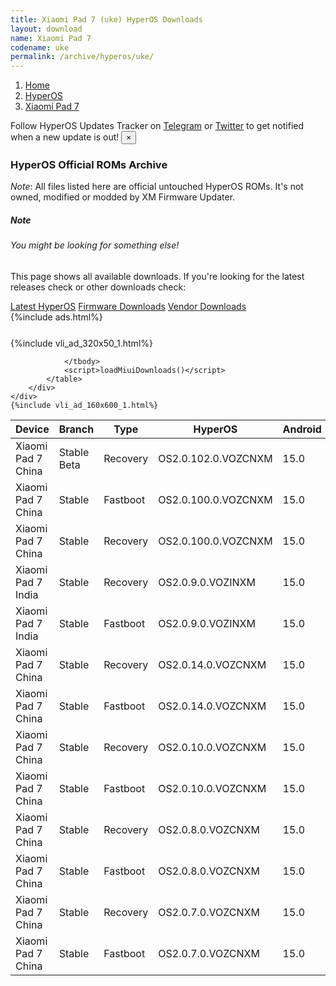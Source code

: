 ```yaml
---
title: Xiaomi Pad 7 (uke) HyperOS Downloads
layout: download
name: Xiaomi Pad 7
codename: uke
permalink: /archive/hyperos/uke/
---
```

<nav aria-label="breadcrumb">
    <ol class="breadcrumb">
        <li class="breadcrumb-item"><a href="/">Home</a></li>
        <li class="breadcrumb-item"><a href="/hyperos/">HyperOS</a></li>
        <li class="breadcrumb-item active" aria-current="page"><a href="/hyperos/uke/">Xiaomi Pad 7</a></li>
    </ol>
</nav>
<div class="alert alert-primary alert-dismissible fade show" role="alert">
    Follow HyperOS Updates Tracker on <a href="https://t.me/MIUIUpdatesTracker" class="alert-link">Telegram</a>
     or <a href="https://twitter.com/MiFwUpdater" class="alert-link">Twitter</a> to get notified when a new update is out!
    <button type="button" class="close" data-dismiss="alert" aria-label="Close">
        <span aria-hidden="true">&times;</span>
    </button>
</div>

### HyperOS Official ROMs Archive
*Note*: All files listed here are official untouched HyperOS ROMs. It's not owned, modified or modded by XM Firmware Updater.
<div class="card">
  <div class="card-body">
    <h5 class="card-title">Note</h5>
    <h6 class="card-subtitle mb-2 text-muted">You might be looking for something else!</h6>
    <p class="card-text">This page shows all available downloads.
     If you're looking for the latest releases check or other downloads check:</p>
    <a href="/hyperos/uke/" class="card-link">Latest HyperOS</a>
    <a href="/firmware/uke/" class="card-link">Firmware Downloads</a>
    <a href="/vendor/uke/" class="card-link">Vendor Downloads</a>
  </div>
</div>
{%include ads.html%}
<div class="row justify-content-center">
    <div class="col-10">
        <div class="table-responsive-md" style="margin-top: 25px;">
            {%include vli_ad_320x50_1.html%}
            <table id="miui" class="display dt-responsive nowrap compact table table-striped table-hover table-sm">
                <thead class="thead-dark">
                    <tr>
                        <th data-ref="device">Device</th>
                        <th data-ref="branch">Branch</th>
                        <th data-ref="type">Type</th>
                        <th data-ref="miui">HyperOS</th>
                        <th data-ref="android">Android</th>
                        <th data-ref="size">Size</th>
                        <th data-ref="size">Date</th>
                        <th data-ref="link">Link</th>
                    </tr>
                </thead>
                <tbody>
                <tr><td>Xiaomi Pad 7 China</td><td>Stable Beta</td><td>Recovery</td><td>OS2.0.102.0.VOZCNXM</td><td>15.0</td><td>8.1 GB</td><td>2025-02-21</td><td><a href="/hyperos/uke/stable beta/OS2.0.102.0.VOZCNXM/">Download</a></td></tr>
<tr><td>Xiaomi Pad 7 China</td><td>Stable</td><td>Fastboot</td><td>OS2.0.100.0.VOZCNXM</td><td>15.0</td><td>9.3 GB</td><td>2025-01-24</td><td><a href="/hyperos/uke/stable/OS2.0.100.0.VOZCNXM/">Download</a></td></tr>
<tr><td>Xiaomi Pad 7 China</td><td>Stable</td><td>Recovery</td><td>OS2.0.100.0.VOZCNXM</td><td>15.0</td><td>8.1 GB</td><td>2025-01-16</td><td><a href="/hyperos/uke/stable/OS2.0.100.0.VOZCNXM/">Download</a></td></tr>
<tr><td>Xiaomi Pad 7 India</td><td>Stable</td><td>Recovery</td><td>OS2.0.9.0.VOZINXM</td><td>15.0</td><td>5.8 GB</td><td>2025-01-13</td><td><a href="/hyperos/uke/stable/OS2.0.9.0.VOZINXM/">Download</a></td></tr>
<tr><td>Xiaomi Pad 7 India</td><td>Stable</td><td>Fastboot</td><td>OS2.0.9.0.VOZINXM</td><td>15.0</td><td>6.5 GB</td><td>2024-12-27</td><td><a href="/hyperos/uke/stable/OS2.0.9.0.VOZINXM/">Download</a></td></tr>
<tr><td>Xiaomi Pad 7 China</td><td>Stable</td><td>Recovery</td><td>OS2.0.14.0.VOZCNXM</td><td>15.0</td><td>7.9 GB</td><td>2024-11-29</td><td><a href="/hyperos/uke/stable/OS2.0.14.0.VOZCNXM/">Download</a></td></tr>
<tr><td>Xiaomi Pad 7 China</td><td>Stable</td><td>Fastboot</td><td>OS2.0.14.0.VOZCNXM</td><td>15.0</td><td>9.1 GB</td><td>2024-11-23</td><td><a href="/hyperos/uke/stable/OS2.0.14.0.VOZCNXM/">Download</a></td></tr>
<tr><td>Xiaomi Pad 7 China</td><td>Stable</td><td>Recovery</td><td>OS2.0.10.0.VOZCNXM</td><td>15.0</td><td>7.9 GB</td><td>2024-11-11</td><td><a href="/hyperos/uke/stable/OS2.0.10.0.VOZCNXM/">Download</a></td></tr>
<tr><td>Xiaomi Pad 7 China</td><td>Stable</td><td>Fastboot</td><td>OS2.0.10.0.VOZCNXM</td><td>15.0</td><td>9.1 GB</td><td>2024-11-07</td><td><a href="/hyperos/uke/stable/OS2.0.10.0.VOZCNXM/">Download</a></td></tr>
<tr><td>Xiaomi Pad 7 China</td><td>Stable</td><td>Recovery</td><td>OS2.0.8.0.VOZCNXM</td><td>15.0</td><td>7.9 GB</td><td>2024-11-05</td><td><a href="/hyperos/uke/stable/OS2.0.8.0.VOZCNXM/">Download</a></td></tr>
<tr><td>Xiaomi Pad 7 China</td><td>Stable</td><td>Fastboot</td><td>OS2.0.8.0.VOZCNXM</td><td>15.0</td><td>9.1 GB</td><td>2024-10-31</td><td><a href="/hyperos/uke/stable/OS2.0.8.0.VOZCNXM/">Download</a></td></tr>
<tr><td>Xiaomi Pad 7 China</td><td>Stable</td><td>Recovery</td><td>OS2.0.7.0.VOZCNXM</td><td>15.0</td><td>7.9 GB</td><td>2024-10-29</td><td><a href="/hyperos/uke/stable/OS2.0.7.0.VOZCNXM/">Download</a></td></tr>
<tr><td>Xiaomi Pad 7 China</td><td>Stable</td><td>Fastboot</td><td>OS2.0.7.0.VOZCNXM</td><td>15.0</td><td>9.1 GB</td><td>2024-10-25</td><td><a href="/hyperos/uke/stable/OS2.0.7.0.VOZCNXM/">Download</a></td></tr>

                </tbody>
                <script>loadMiuiDownloads()</script>
            </table>
        </div>
    </div>
    {%include vli_ad_160x600_1.html%}
</div>
